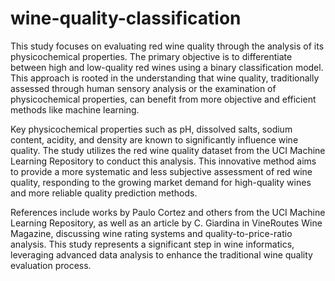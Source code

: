 # wine-quality-classification
This study focuses on evaluating red wine quality through the analysis of its physicochemical properties. The primary objective is to differentiate between high and low-quality red wines using a binary classification model. This approach is rooted in the understanding that wine quality, traditionally assessed through human sensory analysis or the examination of physicochemical properties, can benefit from more objective and efficient methods like machine learning.

Key physicochemical properties such as pH, dissolved salts, sodium content, acidity, and density are known to significantly influence wine quality. The study utilizes the red wine quality dataset from the UCI Machine Learning Repository to conduct this analysis. This innovative method aims to provide a more systematic and less subjective assessment of red wine quality, responding to the growing market demand for high-quality wines and more reliable quality prediction methods.

References include works by Paulo Cortez and others from the UCI Machine Learning Repository, as well as an article by C. Giardina in VineRoutes Wine Magazine, discussing wine rating systems and quality-to-price-ratio analysis. This study represents a significant step in wine informatics, leveraging advanced data analysis to enhance the traditional wine quality evaluation process.
